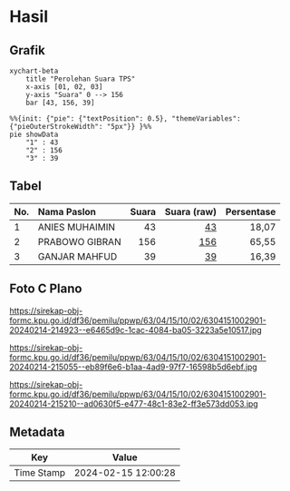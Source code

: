 # Hasil

## Grafik

```mermaid
xychart-beta
    title "Perolehan Suara TPS"
    x-axis [01, 02, 03]
    y-axis "Suara" 0 --> 156
    bar [43, 156, 39]
```

```mermaid
%%{init: {"pie": {"textPosition": 0.5}, "themeVariables": {"pieOuterStrokeWidth": "5px"}} }%%
pie showData
    "1" : 43
    "2" : 156
    "3" : 39
```

## Tabel

| No. | Nama Paslon    | Suara | Suara (raw) | Persentase |
|:--- |:-------------- | -----:| -----------:| ----------:|
| 1   | ANIES MUHAIMIN | 43    | [43][p-1]   | 18,07      |
| 2   | PRABOWO GIBRAN | 156   | [156][p-2]  | 65,55      |
| 3   | GANJAR MAHFUD  | 39    | [39][p-3]   | 16,39      |


[p-1]: https://github.com/gigit-pemilu/pemilu-2024/blob/main/pilpres/hitung-suara/sub/63-kalimantan-selatan/sub/04-barito-kuala/sub/15-marabahan/sub/1002-ulu-benteng/sub/901-tps/sub/paslon-1.txt
[p-2]: https://github.com/gigit-pemilu/pemilu-2024/blob/main/pilpres/hitung-suara/sub/63-kalimantan-selatan/sub/04-barito-kuala/sub/15-marabahan/sub/1002-ulu-benteng/sub/901-tps/sub/paslon-2.txt
[p-3]: https://github.com/gigit-pemilu/pemilu-2024/blob/main/pilpres/hitung-suara/sub/63-kalimantan-selatan/sub/04-barito-kuala/sub/15-marabahan/sub/1002-ulu-benteng/sub/901-tps/sub/paslon-3.txt

## Foto C Plano

https://sirekap-obj-formc.kpu.go.id/df36/pemilu/ppwp/63/04/15/10/02/6304151002901-20240214-214923--e6465d9c-1cac-4084-ba05-3223a5e10517.jpg

https://sirekap-obj-formc.kpu.go.id/df36/pemilu/ppwp/63/04/15/10/02/6304151002901-20240214-215055--eb89f6e6-b1aa-4ad9-97f7-16598b5d6ebf.jpg

https://sirekap-obj-formc.kpu.go.id/df36/pemilu/ppwp/63/04/15/10/02/6304151002901-20240214-215210--ad0630f5-e477-48c1-83e2-ff3e573dd053.jpg


## Metadata

| Key        | Value               |
| ---------- | ------------------- |
| Time Stamp | 2024-02-15 12:00:28 |



